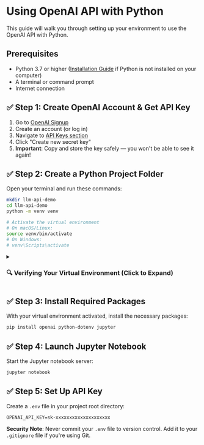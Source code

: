 # Using OpenAI API with Python

This guide will walk you through setting up your environment to use the OpenAI API with Python.

## Prerequisites

- Python 3.7 or higher ([Installation Guide](python_installation.md) if Python is not installed on your computer)
- A terminal or command prompt
- Internet connection

## ✅ Step 1: Create OpenAI Account & Get API Key

1. Go to [OpenAI Signup](https://platform.openai.com/signup)
2. Create an account (or log in)
3. Navigate to [API Keys section](https://platform.openai.com/account/api-keys)
4. Click "Create new secret key"
5. **Important**: Copy and store the key safely — you won't be able to see it again!

## ✅ Step 2: Create a Python Project Folder

Open your terminal and run these commands:

```bash
mkdir llm-api-demo
cd llm-api-demo
python -m venv venv

# Activate the virtual environment
# On macOS/Linux:
source venv/bin/activate
# On Windows:
# venv\Scripts\activate
```

<details>
<summary><h3>🔍 Verifying Your Virtual Environment (Click to Expand)</h3></summary>

There are two ways to confirm your virtual environment is properly activated:

### Method 1: Check Terminal Prompt

Look for the `(venv)` prefix in your terminal prompt:
```bash
(venv) your-folder-name %
```

**Note**: Don't worry if you don't see this prefix — some terminal themes may suppress it. In that case, use Method 2.

### Method 2: Check Python Path

Run this command in your terminal:
```bash
which python
```

You should see a path like this:
```plaintext
/path/to/your/project/venv/bin/python
```

⚠️ If you see any of these paths instead, you're using the global Python (not the virtual environment):
- `/usr/bin/python`
- `/opt/homebrew/bin/python`

In this case, make sure to activate your virtual environment using the commands from Step 2.

</details>

## ✅ Step 3: Install Required Packages

With your virtual environment activated, install the necessary packages:

```bash
pip install openai python-dotenv jupyter
```

## ✅ Step 4: Launch Jupyter Notebook

Start the Jupyter notebook server:

```bash
jupyter notebook
```

## ✅ Step 5: Set Up API Key

Create a `.env` file in your project root directory:

```plaintext
OPENAI_API_KEY=sk-xxxxxxxxxxxxxxxxxxxx
```

**Security Note**: Never commit your `.env` file to version control. Add it to your `.gitignore` file if you're using Git.



